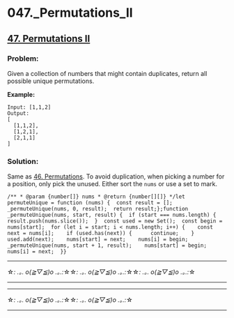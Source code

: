# 047.\_Permutations_II

## [47. Permutations II](https://leetcode.com/problems/permutations-ii/description/)

### Problem:

Given a collection of numbers that might contain duplicates, return all possible unique permutations.

**Example:**

```
Input: [1,1,2]
Output:
[
  [1,1,2],
  [1,2,1],
  [2,1,1]
]
```

### Solution:

Same as [46. Permutations](./046.%20Permutations.md). To avoid duplication, when picking a number for a position, only pick the unused. Either sort the `nums` or use a set to mark.

```
/** * @param {number[]} nums * @return {number[][]} */let permuteUnique = function (nums) {  const result = [];  _permuteUnique(nums, 0, result);  return result;};function _permuteUnique(nums, start, result) {  if (start === nums.length) {    result.push(nums.slice());  }  const used = new Set();  const begin = nums[start];  for (let i = start; i < nums.length; i++) {    const next = nums[i];    if (used.has(next)) {      continue;    }    used.add(next);    nums[start] = next;    nums[i] = begin;    _permuteUnique(nums, start + 1, result);    nums[start] = begin;    nums[i] = next;  }}
```

---

☆*: .｡. o(≧▽≦)o .｡.:*☆☆*: .｡. o(≧▽≦)o .｡.:*☆☆*: .｡. o(≧▽≦)o .｡.:*☆

---

---

☆*: .｡. o(≧▽≦)o .｡.:*☆☆*: .｡. o(≧▽≦)o .｡.:*☆

---
